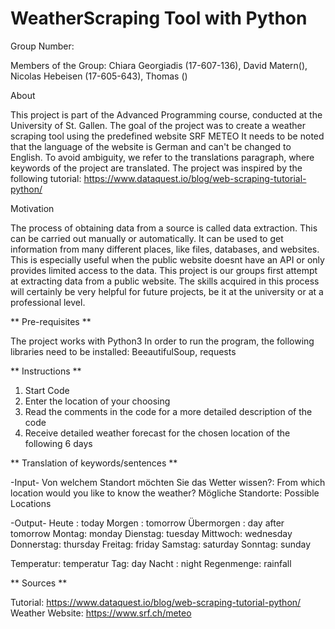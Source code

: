 # WeatherScraping Tool with Python

Group Number: 

Members of the Group: 
Chiara Georgiadis (17-607-136), David Matern(), Nicolas Hebeisen (17-605-643), Thomas ()

About

This project is part of the Advanced Programming course, conducted at the University of St. Gallen.
The goal of the project was to create a weather scraping tool using the predefined website SRF METEO
It needs to be noted that the language of the website is German and can't be changed to English.
To avoid ambiguity, we refer to the translations paragraph, where keywords of the project are translated.
The project was inspired by the following tutorial: https://www.dataquest.io/blog/web-scraping-tutorial-python/ 

Motivation

The process of obtaining data from a source is called data extraction. 
This can be carried out manually or automatically. 
It can be used to get information from many different places, like files, databases, and websites. 
This is especially useful when the public website doesnt have an API or only provides limited access to the data. 
This project is our groups first attempt at extracting data from a public website. 
The skills acquired in this process will certainly be very helpful for future projects, be it at the university or at a professional level.

** Pre-requisites **

The project works with Python3
In order to run the program, the following libraries need to be installed:
BeeautifulSoup, requests

** Instructions **

1. Start Code
2. Enter the location of your choosing
3. Read the comments in the code for a more detailed description of the code
4. Receive detailed weather forecast for the chosen location of the following 6 days

** Translation of keywords/sentences **

-Input-
Von welchem Standort möchten Sie das Wetter wissen?: From which location would you like to know the weather?
Mögliche Standorte: Possible Locations

-Output-
Heute : today
Morgen : tomorrow
Übermorgen : day after tomorrow
Montag: monday
Dienstag: tuesday
Mittwoch: wednesday
Donnerstag: thursday
Freitag: friday
Samstag: saturday
Sonntag: sunday

Temperatur: temperatur
Tag: day
Nacht : night
Regenmenge: rainfall

** Sources **

Tutorial: https://www.dataquest.io/blog/web-scraping-tutorial-python/
Weather Website: https://www.srf.ch/meteo
